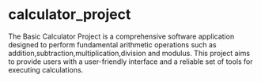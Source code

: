# calculator_project
 The Basic Calculator Project is a comprehensive software application designed to perform fundamental arithmetic operations such as addition,subtraction,multiplication,division and modulus. This project aims to provide users with a user-friendly interface and a reliable set of tools for executing calculations.
